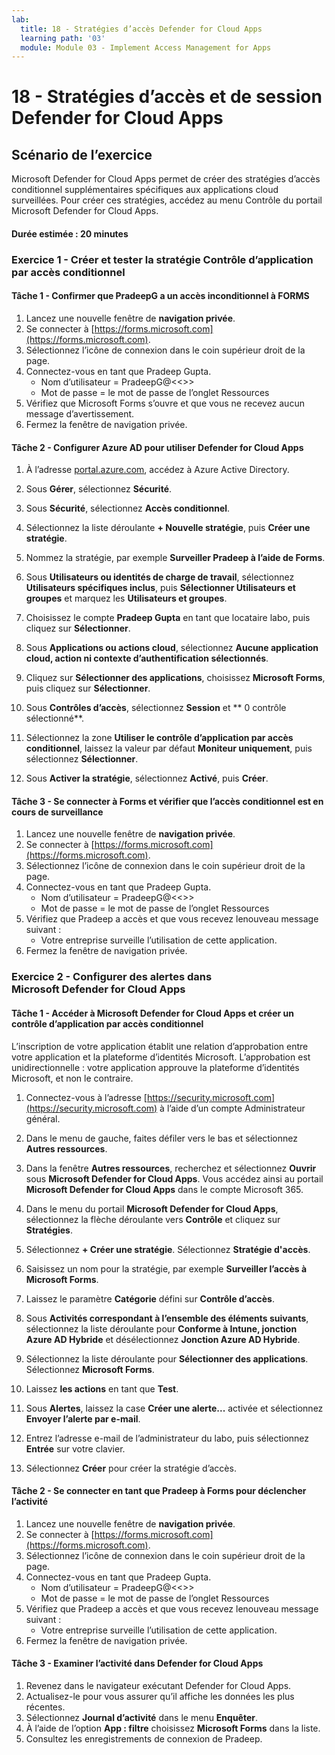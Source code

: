```yaml
---
lab:
  title: 18 - Stratégies d’accès Defender for Cloud Apps
  learning path: '03'
  module: Module 03 - Implement Access Management for Apps
---
```


# 18 - Stratégies d’accès et de session Defender for Cloud Apps

## Scénario de l’exercice

Microsoft Defender for Cloud Apps permet de créer des stratégies d’accès conditionnel supplémentaires spécifiques aux applications cloud surveillées.  Pour créer ces stratégies, accédez au menu Contrôle du portail Microsoft Defender for Cloud Apps.

#### Durée estimée : 20 minutes

### Exercice 1 - Créer et tester la stratégie Contrôle d’application par accès conditionnel

#### Tâche 1 - Confirmer que PradeepG a un accès inconditionnel à FORMS

1. Lancez une nouvelle fenêtre de **navigation privée**.
2. Se connecter à [https://forms.microsoft.com](https://forms.microsoft.com).
3. Sélectionnez l’icône de connexion dans le coin supérieur droit de la page.
4. Connectez-vous en tant que Pradeep Gupta.
   - Nom d’utilisateur = PradeepG@<<<your lab hoster provided domain>>>
   - Mot de passe = le mot de passe de l’onglet Ressources
5. Vérifiez que Microsoft Forms s’ouvre et que vous ne recevez aucun message d’avertissement.
6. Fermez la fenêtre de navigation privée.

#### Tâche 2 - Configurer Azure AD pour utiliser Defender for Cloud Apps

1. À l’adresse [portal.azure.com](portal.azure.com), accédez à Azure Active Directory.

2. Sous **Gérer**, sélectionnez **Sécurité**.

3. Sous **Sécurité**, sélectionnez **Accès conditionnel**.

4. Sélectionnez la liste déroulante **+ Nouvelle stratégie**, puis **Créer une stratégie**.

5. Nommez la stratégie, par exemple **Surveiller Pradeep à l’aide de Forms**.

6. Sous **Utilisateurs ou identités de charge de travail**, sélectionnez **Utilisateurs spécifiques inclus**, puis **Sélectionner Utilisateurs et groupes** et marquez les **Utilisateurs et groupes**.

7. Choisissez le compte **Pradeep Gupta** en tant que locataire labo, puis cliquez sur **Sélectionner**.

8. Sous **Applications ou actions cloud**, sélectionnez **Aucune application cloud, action ni contexte d’authentification sélectionnés**.

9. Cliquez sur **Sélectionner des applications**, choisissez **Microsoft Forms**, puis cliquez sur **Sélectionner**. 

10. Sous **Contrôles d’accès**, sélectionnez **Session** et ** 0 contrôle sélectionné**.

11. Sélectionnez la zone **Utiliser le contrôle d’application par accès conditionnel**, laissez la valeur par défaut **Moniteur uniquement**, puis sélectionnez **Sélectionner**.

12. Sous **Activer la stratégie**, sélectionnez **Activé**, puis **Créer**.

#### Tâche 3 - Se connecter à Forms et vérifier que l’accès conditionnel est en cours de surveillance

1. Lancez une nouvelle fenêtre de **navigation privée**.
2. Se connecter à [https://forms.microsoft.com](https://forms.microsoft.com).
3. Sélectionnez l’icône de connexion dans le coin supérieur droit de la page.
4. Connectez-vous en tant que Pradeep Gupta.
   - Nom d’utilisateur = PradeepG@<<<your lab hoster provided domain>>>
   - Mot de passe = le mot de passe de l’onglet Ressources
5. Vérifiez que Pradeep a accès et que vous recevez lenouveau message suivant :
   - Votre entreprise surveille l’utilisation de cette application.
6. Fermez la fenêtre de navigation privée.

### Exercice 2 - Configurer des alertes dans Microsoft Defender for Cloud Apps

#### Tâche 1 - Accéder à Microsoft Defender for Cloud Apps et créer un contrôle d’application par accès conditionnel

L’inscription de votre application établit une relation d’approbation entre votre application et la plateforme d’identités Microsoft. L’approbation est unidirectionnelle : votre application approuve la plateforme d’identités Microsoft, et non le contraire.

1. Connectez-vous à l’adresse [https://security.microsoft.com](https://security.microsoft.com) à l’aide d’un compte Administrateur général.

1. Dans le menu de gauche, faites défiler vers le bas et sélectionnez **Autres ressources**.

1. Dans la fenêtre **Autres ressources**, recherchez et sélectionnez **Ouvrir** sous **Microsoft Defender for Cloud Apps**.  Vous accédez ainsi au portail **Microsoft Defender for Cloud Apps** dans le compte Microsoft 365.

1. Dans le menu du portail **Microsoft Defender for Cloud Apps**, sélectionnez la flèche déroulante vers **Contrôle** et cliquez sur **Stratégies**.

1. Sélectionnez **+ Créer une stratégie**. Sélectionnez **Stratégie d'accès**.

1. Saisissez un nom pour la stratégie, par exemple **Surveiller l’accès à Microsoft Forms**.

1. Laissez le paramètre **Catégorie** défini sur **Contrôle d’accès**.

1. Sous **Activités correspondant à l’ensemble des éléments suivants**, sélectionnez la liste déroulante pour **Conforme à Intune, jonction Azure AD Hybride** et désélectionnez **Jonction Azure AD Hybride**.

1. Sélectionnez la liste déroulante pour **Sélectionner des applications**.  Sélectionnez **Microsoft Forms**.

1. Laissez **les actions** en tant que **Test**.

1. Sous **Alertes**, laissez la case **Créer une alerte...** activée et sélectionnez **Envoyer l’alerte par e-mail**.

1. Entrez l’adresse e-mail de l’administrateur du labo, puis sélectionnez **Entrée** sur votre clavier.

1. Sélectionnez **Créer** pour créer la stratégie d’accès.

#### Tâche 2 - Se connecter en tant que Pradeep à Forms pour déclencher l’activité

1. Lancez une nouvelle fenêtre de **navigation privée**.
2. Se connecter à [https://forms.microsoft.com](https://forms.microsoft.com).
3. Sélectionnez l’icône de connexion dans le coin supérieur droit de la page.
4. Connectez-vous en tant que Pradeep Gupta.
   - Nom d’utilisateur = PradeepG@<<<your lab hoster provided domain>>>
   - Mot de passe = le mot de passe de l’onglet Ressources
5. Vérifiez que Pradeep a accès et que vous recevez lenouveau message suivant :
   - Votre entreprise surveille l’utilisation de cette application.
6. Fermez la fenêtre de navigation privée.

#### Tâche 3 - Examiner l’activité dans Defender for Cloud Apps

1. Revenez dans le navigateur exécutant Defender for Cloud Apps.
2. Actualisez-le pour vous assurer qu’il affiche les données les plus récentes.
3. Sélectionnez **Journal d’activité** dans le menu **Enquêter**.
4. À l’aide de l’option **App : filtre** choisissez **Microsoft Forms** dans la liste.
5. Consultez les enregistrements de connexion de Pradeep.
